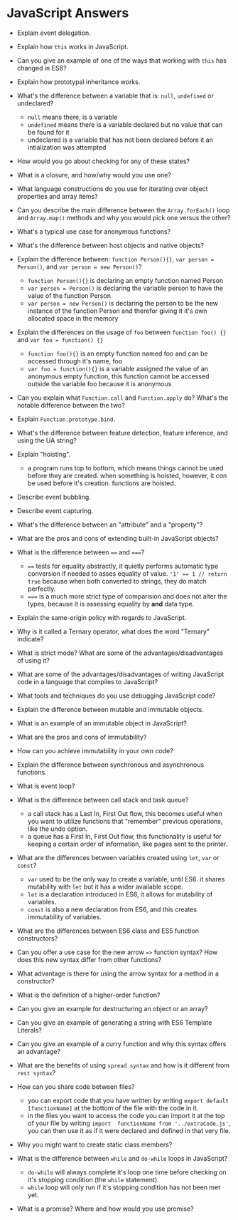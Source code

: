 # JavaScript Answers


* Explain event delegation.
* Explain how `this` works in JavaScript.
* Can you give an example of one of the ways that working with `this` has changed in ES6?
* Explain how prototypal inheritance works.
* What's the difference between a variable that is: `null`, `undefined` or undeclared?
    - `null` means there, is a variable 
    - `undefined` means there is a variable declared but no value that can be found for it
    - undeclared is a variable that has not been declared before it an intialization was attempted 
* How would you go about checking for any of these states?
* What is a closure, and how/why would you use one?
* What language constructions do you use for iterating over object properties and array items?
* Can you describe the main difference between the `Array.forEach()` loop and `Array.map()` methods and why you would pick one versus the other?
* What's a typical use case for anonymous functions?
* What's the difference between host objects and native objects?
* Explain the difference between: `function Person(){}`, `var person = Person()`, and `var person = new Person()`?
    - `function Person(){}` is declaring an empty function named Person
    - `var person = Person()` is declaring the variable person to have the value of the function Person
    - `var person = new Person()` is declaring the person to be the new instance of the function Person and therefor 
    giving it it's own allocated space in the memory
* Explain the differences on the usage of `foo` between `function foo() {}` and `var foo = function() {}`
    - `function foo(){}` is an empty function named foo and can be accessed through it's name, foo
    - `var foo = function(){}` is a variable assigned the value of an anonymous empty function, this function cannot be 
    accessed outside the variable foo because it is anonymous
* Can you explain what `Function.call` and `Function.apply` do? What's the notable difference between the two?
* Explain `Function.prototype.bind`.
* What's the difference between feature detection, feature inference, and using the UA string?
* Explain "hoisting".
    - a program runs top to bottom, which means things cannot be used before they are created. when something is hoisted,
    however, it *can* be used before it's creation. functions are hoisted. 
* Describe event bubbling.
* Describe event capturing.
* What's the difference between an "attribute" and a "property"?
* What are the pros and cons of extending built-in JavaScript objects?
* What is the difference between `==` and `===`?
    - `==` tests for equality abstractly, it quietly performs automatic type conversion if needed to asses equality 
    of value. `'1' == 1 // return true` because when both converted to strings, they do match perfectly.
    - `===` is a much more strict type of comparision and does not alter the types, because it is assessing equality by 
    **and** data type.
* Explain the same-origin policy with regards to JavaScript.
* Why is it called a Ternary operator, what does the word "Ternary" indicate?
* What is strict mode? What are some of the advantages/disadvantages of using it?
* What are some of the advantages/disadvantages of writing JavaScript code in a language that compiles to JavaScript?
* What tools and techniques do you use debugging JavaScript code?
* Explain the difference between mutable and immutable objects.
* What is an example of an immutable object in JavaScript?
* What are the pros and cons of immutability?
* How can you achieve immutability in your own code?
* Explain the difference between synchronous and asynchronous functions.
* What is event loop?
* What is the difference between call stack and task queue?
    - a call stack has a Last In, First Out flow, this becomes useful when you want to utilize functions that "remember"
    previous operations, like the undo option.
    - a queue has a First In, First Out flow, this functionality is useful for keeping a certain order of information, 
    like pages sent to the printer.
* What are the differences between variables created using `let`, `var` or `const`?
    - `var` used to be the only way to create a variable, until ES6. it shares mutability with `let` but it has a wider
    available scope.
    - `let` is a declaration introduced in ES6, it allows for mutability of variables.
    - `const` is also a new declaration from ES6, and this creates immutability of variables.
    
* What are the differences between ES6 class and ES5 function constructors?
* Can you offer a use case for the new arrow `=>` function syntax? How does this new syntax differ from other functions?
* What advantage is there for using the arrow syntax for a method in a constructor?
* What is the definition of a higher-order function?
* Can you give an example for destructuring an object or an array?
* Can you give an example of generating a string with ES6 Template Literals?
* Can you give an example of a curry function and why this syntax offers an advantage?
* What are the benefits of using `spread syntax` and how is it different from `rest syntax`?
* How can you share code between files?
    - you can export code that you have written by writing `export default [functionName]` at the bottom of the file 
    with the code in it.
    - in the files you want to access the code you can import it at the top of your file by writing `import 
    functionName from '../extraCode.js'`, you can then use it as if it were declared and defined in that very file.
* Why you might want to create static class members?
* What is the difference between `while` and `do-while` loops in JavaScript?
    - `do-while` will always complete it's loop one time before checking on it's stopping condition (the `while` statement).
    - `while` loop will only run if it's stopping condition has not been met yet.
* What is a promise? Where and how would you use promise?
